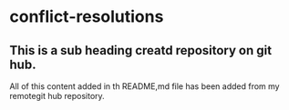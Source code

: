 # conflict-resolutions
## This is a sub heading creatd repository on git hub.

All of this content added in th README,md file has been added from my remotegit hub repository.
